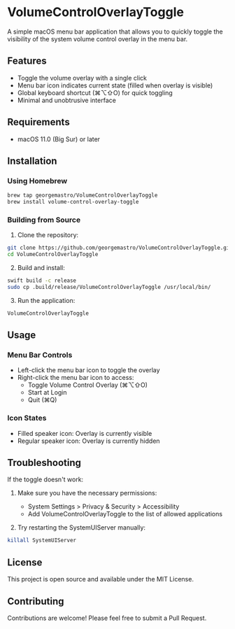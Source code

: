 # VolumeControlOverlayToggle

A simple macOS menu bar application that allows you to quickly toggle the visibility of the system volume control overlay in the menu bar.

## Features

- Toggle the volume overlay with a single click
- Menu bar icon indicates current state (filled when overlay is visible)
- Global keyboard shortcut (⌘⌥⇧O) for quick toggling
- Minimal and unobtrusive interface

## Requirements

- macOS 11.0 (Big Sur) or later

## Installation

### Using Homebrew

```bash
brew tap georgemastro/VolumeControlOverlayToggle
brew install volume-control-overlay-toggle
```

### Building from Source

1. Clone the repository:
```bash
git clone https://github.com/georgemastro/VolumeControlOverlayToggle.git
cd VolumeControlOverlayToggle
```

2. Build and install:
```bash
swift build -c release
sudo cp .build/release/VolumeControlOverlayToggle /usr/local/bin/
```

3. Run the application:
```bash
VolumeControlOverlayToggle
```

## Usage

### Menu Bar Controls

- Left-click the menu bar icon to toggle the overlay
- Right-click the menu bar icon to access:
  - Toggle Volume Control Overlay (⌘⌥⇧O)
  - Start at Login
  - Quit (⌘Q)

### Icon States

- Filled speaker icon: Overlay is currently visible
- Regular speaker icon: Overlay is currently hidden

## Troubleshooting

If the toggle doesn't work:

1. Make sure you have the necessary permissions:
   - System Settings > Privacy & Security > Accessibility
   - Add VolumeControlOverlayToggle to the list of allowed applications

2. Try restarting the SystemUIServer manually:
```bash
killall SystemUIServer
```

## License

This project is open source and available under the MIT License.

## Contributing

Contributions are welcome! Please feel free to submit a Pull Request. 